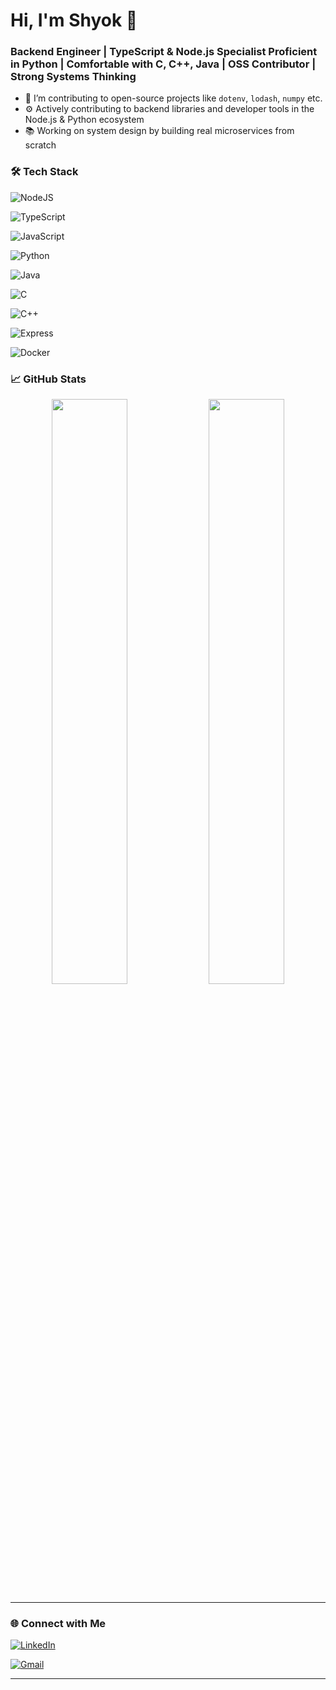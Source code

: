 # Hi, I'm Shyok 👋
### Backend Engineer | TypeScript & Node.js Specialist Proficient in Python | Comfortable with C, C++, Java | OSS Contributor | Strong Systems Thinking

- 🔭 I’m contributing to open-source projects like `dotenv`, `lodash`, `numpy` etc.
- ⚙️ Actively contributing to backend libraries and developer tools in the Node.js & Python ecosystem
- 📚 Working on system design by building real microservices from scratch

### 🛠️ Tech Stack

![NodeJS](https://img.shields.io/badge/Node.js-339933?style=flat&logo=node.js&logoColor=white)

![TypeScript](https://img.shields.io/badge/TypeScript-007ACC?style=flat&logo=typescript&logoColor=white)

![JavaScript](https://img.shields.io/badge/JavaScript-F7DF1E?style=flat&logo=javascript&logoColor=black)

![Python](https://img.shields.io/badge/Python-3776AB?style=flat&logo=python&logoColor=white)

![Java](https://img.shields.io/badge/Java-ED8B00?style=flat&logo=java&logoColor=white)

![C](https://img.shields.io/badge/C-00599C?style=flat&logo=c&logoColor=white)

![C++](https://img.shields.io/badge/C++-00599C?style=flat&logo=c%2B%2B&logoColor=white)

![Express](https://img.shields.io/badge/Express.js-000000?style=flat&logo=express&logoColor=white)

![Docker](https://img.shields.io/badge/Docker-2496ED?style=flat&logo=docker&logoColor=white)

### 📈 GitHub Stats

<p align="center">
  <img src="https://github-readme-stats.vercel.app/api?username=shyok21&show_icons=true&theme=tokyonight&count_private=true" width="49%"/>
  <img src="https://github-readme-stats.vercel.app/api/top-langs/?username=shyok21&layout=compact&theme=tokyonight" width="49%"/>
</p>

---

### 🌐 Connect with Me

[![LinkedIn](https://img.shields.io/badge/-LinkedIn-blue?style=flat&logo=linkedin)](https://linkedin.com/in/shyokm21)

[![Gmail](https://img.shields.io/badge/-Email-D14836?style=flat&logo=gmail&logoColor=white)](mailto:shyokmutsuddi21@gmail.com)

---
